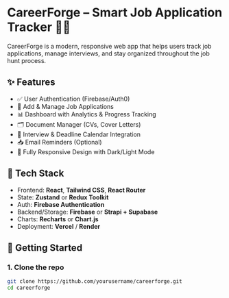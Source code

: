 # CareerForge – Smart Job Application Tracker 💼🚀

CareerForge is a modern, responsive web app that helps users track job applications, manage interviews, and stay organized throughout the job hunt process.

## ✨ Features

- ✅ User Authentication (Firebase/Auth0)
- 📝 Add & Manage Job Applications
- 📊 Dashboard with Analytics & Progress Tracking
- 🗂️ Document Manager (CVs, Cover Letters)
- 📅 Interview & Deadline Calendar Integration
- 📥 Email Reminders (Optional)
- 📱 Fully Responsive Design with Dark/Light Mode

## 🔧 Tech Stack

- Frontend: **React**, **Tailwind CSS**, **React Router**
- State: **Zustand** or **Redux Toolkit**
- Auth: **Firebase Authentication**
- Backend/Storage: **Firebase** or **Strapi + Supabase**
- Charts: **Recharts** or **Chart.js**
- Deployment: **Vercel** / **Render**

## 🚀 Getting Started

### 1. Clone the repo

```bash
git clone https://github.com/yourusername/careerforge.git
cd careerforge
